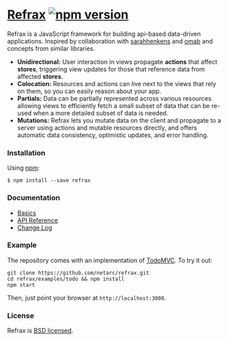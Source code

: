 # [Refrax](https://github.com/netarc/refrax/) [![npm version](https://badge.fury.io/js/refrax.svg)](http://badge.fury.io/js/refrax)

Refrax is a JavaScript framework for building api-based data-driven applications. Inspired by collaboration with [sarahhenkens](https://github.com/sarahhenkens) and [omab](https://github.com/omab) and concepts from similar libraries.

* **Unidirectional:** User interaction in views propagate **actions** that affect **stores**, triggering view updates for those that reference data from affected **stores**.
* **Colocation:** Resources and actions can live next to the views that rely on them, so you can easily reason about your app.
* **Partials:** Data can be partially represented across various resources allowing views to efficiently fetch a small subset of data that can be re-used when a more detailed subset of data is needed.
* **Mutations:** Refrax lets you mutate data on the client and propagate to a server using actions and mutable resources directly, and offers automatic data consistency, optimistic updates, and error handling.

### Installation

Using [npm](https://www.npmjs.com/):

    $ npm install --save refrax

### Documentation

* [Basics](/docs/basics/README.md)
* [API Reference](/docs/api/README.md)
* [Change Log](/CHANGELOG.md)

### Example

The repository comes with an implementation of [TodoMVC](http://todomvc.com/). To try it out:

```
git clone https://github.com/netarc/refrax.git
cd refrax/examples/todo && npm install
npm start
```

Then, just point your browser at `http://localhost:3000`.

### License

Refrax is [BSD licensed](./LICENSE).
